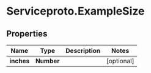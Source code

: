 # Serviceproto.ExampleSize

## Properties
Name | Type | Description | Notes
------------ | ------------- | ------------- | -------------
**inches** | **Number** |  | [optional] 


